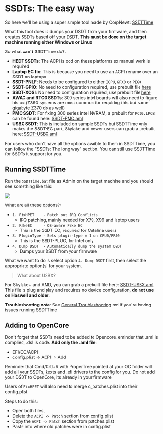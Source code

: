 # SSDTs: The easy way

So here we'll be using a super simple tool made by CorpNewt: [SSDTTime](https://github.com/corpnewt/SSDTTime)

What this tool does is dumps your DSDT from your firmware, and then creates SSDTs based off your DSDT. **This must be done on the target machine running either Windows or Linux**

So what **can't** SSDTTime do?:

* **HEDT SSDTs**: The ACPI is odd on these platforms so manual work is required
* **Laptop EC fix**: This is because you need to use an ACPI rename over an SSDT on laptops
* **SSDT-PNLF**: Needs to be configured to either `IGPU`, `GFX0` or `PEG0`
* **SSDT-GPIO**: No need to configuration required, use prebuilt file [here]()
* **SSDT-XOSI**: No need to configuration required, use prebuilt file [here]()
* **AWAC and RTC0 SSDTs**: 300 series intel boards will also need to figure his out(Z390 systems are most common for requiring this but some gigabyte Z370 do as well)
* **PMC SSDT**: For fixing 300 series intel NVRAM, a prebuilt for `PCI0.LPCB` can be found here: [SSDT-PMC.aml](https://github.com/khronokernel/Opencore-Vanilla-Desktop-Guide/blob/master/extra-files/SSDT-PMC.aml)
* **USBX SSDT**: This is included on sample SSDTs but SSDTTime only makes the SSDT-EC part, Skylake and newer users can grab a prebuilt here: [SSDT-USBX.aml](https://github.com/khronokernel/Opencore-Vanilla-Desktop-Guide/blob/master/extra-files/SSDT-USBX.aml)

For users who don't have all the options avaible to them in SSDTTime, you can follow the "SSDTs: The long way" section. You can still use SSDTTime for SSDTs it support for you.

## Running SSDTTime

Run the `SSDTTime.bat` file as Admin on the target machine and you should see something like this:

![](https://cdn.discordapp.com/attachments/456913818467958789/669260286007705623/unknown.png)

What are all these options?:

* `1. FixHPET    - Patch out IRQ Conflicts`
   * IRQ patching, mainly needed for X79, X99 and laptop users
* `2. FakeEC     - OS-aware Fake EC`
   * This is the SSDT-EC, required for Catalina users
* `3. PluginType - Sets plugin-type = 1 on CPU0/PR00`
   * This is the SSDT-PLUG, for Intel only
* `4. Dump DSDT  - Automatically dump the system DSDT`
   * Dumps your DSDT from your firmware


What we want to do is select option `4. Dump DSDT` first, then select the appropriate option(s) for your system. 

> What about USBX?

For Skylake+ and AMD, you can grab a prebuilt file here: [SSDT-USBX.aml](https://github.com/khronokernel/Opencore-Vanilla-Desktop-Guide/blob/master/extra-files/SSDT-USBX.aml). This file is plug and play and requires no device configuration, **do not use on Haswell and older**.

**Troubleshooting note**: See [General Troubleshooting](/troubleshooting/troubleshooting).md if you're having issues running SSDTTime

## Adding to OpenCore

Don't forget that SSDTs need to be added to Opencore, eminder that .aml is complied, .dsl is code. **Add only the .aml file**:
* EFI/OC/ACPI
* config.plist -> ACPI -> Add

Reminder that Cmd/Crtl+R with ProperTree pointed at your OC folder will add all your SSDTs, kexts and .efi drivers to the config for you. Do not add your DSDT to OpenCore, its already in your firmware

Users of `FixHPET` will also need to merge c_patches.plist into their config.plist

Steps to do this:

* Open both files, 
* Delete the `ACPI -> Patch` section from config.plist
* Copy the `ACPI -> Patch` section from patches.plist
* Paste into where old patches were in config.plist
